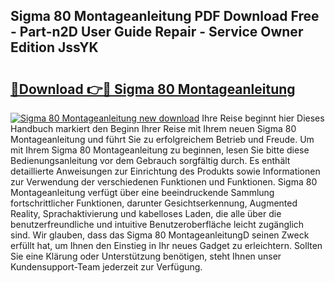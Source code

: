 ## Sigma 80 Montageanleitung PDF Download Free - Part-n2D User Guide Repair - Service Owner Edition JssYK

# <h2><a href="http://df7a4t.blite.top/?on=Sigma+80+Montageanleitung">🔗Download 👉🔴 Sigma 80 Montageanleitung</a></h2>

[![Sigma 80 Montageanleitung new download](https://i.imgur.com/lujVjoI.png)](http://df7a4t.blite.top/?on=Sigma+80+Montageanleitung)
Ihre Reise beginnt hier Dieses Handbuch markiert den Beginn Ihrer Reise mit Ihrem neuen Sigma 80 Montageanleitung und führt Sie zu erfolgreichem Betrieb und Freude. Um mit Ihrem Sigma 80 Montageanleitung zu beginnen, lesen Sie bitte diese Bedienungsanleitung vor dem Gebrauch sorgfältig durch. Es enthält detaillierte Anweisungen zur Einrichtung des Produkts sowie Informationen zur Verwendung der verschiedenen Funktionen und Funktionen. Sigma 80 Montageanleitung verfügt über eine beeindruckende Sammlung fortschrittlicher Funktionen, darunter Gesichtserkennung, Augmented Reality, Sprachaktivierung und kabelloses Laden, die alle über die benutzerfreundliche und intuitive Benutzeroberfläche leicht zugänglich sind. Wir glauben, dass das Sigma 80 MontageanleitungD seinen Zweck erfüllt hat, um Ihnen den Einstieg in Ihr neues Gadget zu erleichtern. Sollten Sie eine Klärung oder Unterstützung benötigen, steht Ihnen unser Kundensupport-Team jederzeit zur Verfügung.
